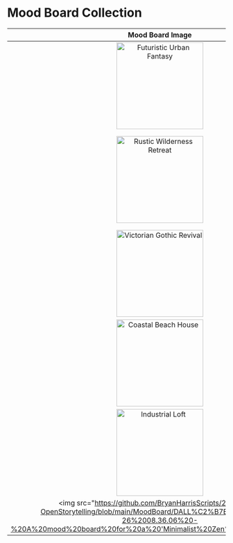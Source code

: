 # Mood Board Collection

| Mood Board Image | Description |
|:----------------:|:-----------:|
| <img src="https://github.com/BryanHarrisScripts/24-Blocks-OpenStorytelling/blob/main/MoodBoard/DALL%C2%B7E%202024-01-26%2008.35.20%20-%20A%20mood%20board%20for%20a%20'Futuristic%20Urban%20Fantasy'%20theme%2C%20blending%20sleek%2C%20high-tech%20materials%20with%20urban%20fantasy%20elements.%20Include%20images%20of%20futuristic%20arc.png" width="200" height="200" alt="Futuristic Urban Fantasy"/> | Futuristic Urban Fantasy: A blend of sleek, high-tech materials with urban fantasy elements. |
| <img src="https://github.com/BryanHarrisScripts/24-Blocks-OpenStorytelling/blob/main/MoodBoard/DALL%C2%B7E%202024-01-26%2008.35.36%20-%20A%20mood%20board%20for%20a%20'Rustic%20Wilderness%20Retreat'%20theme%2C%20combining%20natural%20materials%20with%20a%20sense%20of%20seclusion%20and%20tranquility.%20Include%20images%20of%20rustic%20.png" width="200" height="200" alt="Rustic Wilderness Retreat"/> | Rustic Wilderness Retreat: Combining natural materials with a sense of seclusion and tranquility. |
| <img src="https://github.com/BryanHarrisScripts/24-Blocks-OpenStorytelling/blob/main/MoodBoard/DALL%C2%B7E%202024-01-26%2008.35.41%20-%20A%20mood%20board%20for%20a%20'Victorian%20Gothic%20Revival'%20theme%2C%20blending%20historical%20Gothic%20and%20Victorian%20elegance.%20Include%20images%20of%20Gothic%20architecture%20with%20poi.png" width="200" height="200" alt="Victorian Gothic Revival"/> | Victorian Gothic Revival: Blending historical Gothic and Victorian elegance. |
| <img src="https://github.com/BryanHarrisScripts/24-Blocks-OpenStorytelling/blob/main/MoodBoard/DALL%C2%B7E%202024-01-26%2008.35.49%20-%20A%20mood%20board%20for%20a%20'Coastal%20Beach%20House'%20theme%2C%20focusing%20on%20relaxed%2C%20serene%20vibes%20of%20a%20beachside%20setting.%20Include%20images%20of%20light%2C%20airy%20spaces%2C%20natura.png" width="200" height="200" alt="Coastal Beach House"/> | Coastal Beach House: Focusing on relaxed, serene vibes of a beachside setting. |
| <img src="https://github.com/BryanHarrisScripts/24-Blocks-OpenStorytelling/blob/main/MoodBoard/DALL%C2%B7E%202024-01-26%2008.36.00%20-%20A%20mood%20board%20for%20an%20'Industrial%20Loft'%20theme%2C%20capturing%20the%20raw%2C%20urban%20feel%20of%20an%20industrial%20setting.%20Include%20images%20of%20exposed%20brick%2C%20metal%20fixtures%2C%20.png" width="200" height="200" alt="Industrial Loft"/> | Industrial Loft: Capturing the raw, urban feel of an industrial setting. |
| <img src="https://github.com/BryanHarrisScripts/24-Blocks-OpenStorytelling/blob/main/MoodBoard/DALL%C2%B7E%202024-01-26%2008.36.06%20-%20A%20mood%20board%20for%20a%20'Minimalist%20Zen%20Retreat'%20theme%

